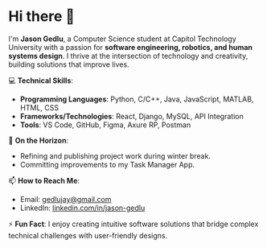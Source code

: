 # Hi there 👋

I'm **Jason Gedlu**, a Computer Science student at Capitol Technology University with a passion for **software engineering, robotics, and human systems design**. I thrive at the intersection of technology and creativity, building solutions that improve lives.

💻 **Technical Skills**:
- **Programming Languages**: Python, C/C++, Java, JavaScript, MATLAB, HTML, CSS
- **Frameworks/Technologies**: React, Django, MySQL, API Integration
- **Tools**: VS Code, GitHub, Figma, Axure RP, Postman

🔭 **On the Horizon**:
- Refining and publishing project work during winter break.
- Committing improvements to my Task Manager App.

📫 **How to Reach Me**:
- Email: [gedlujay@gmail.com](mailto:gedlujay@gmail.com)
- LinkedIn: [linkedin.com/in/jason-gedlu](https://linkedin.com/in/jason-gedlu)

⚡ **Fun Fact**: I enjoy creating intuitive software solutions that bridge complex technical challenges with user-friendly designs.
